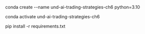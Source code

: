 conda create --name und-ai-trading-strategies-ch6 python=3.10

conda activate und-ai-trading-strategies-ch6

pip install -r requirements.txt
